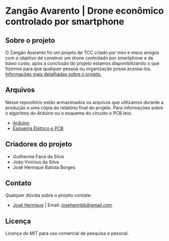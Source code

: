 # Zangão Avarento | Drone econômico controlado por smartphone

## Sobre o projeto

O Zangão Avarento foi um projeto de TCC criado por mim e meus amigos com o objetivo de construir um drone controlado por smartphone e de baixo custo, após a conclusão do projeto estamos disponibilizando o que fizemos para que qualquer pessoa ou organização possa acessa-los.<br/>
[Informações mais detalhadas sobre o projeto.](https://github.com/JoseHBB/Zangao-Avarento/blob/main/Projeto.md)

## Arquivos

Nesse repositório estão armazenados os arquivos que utilizamos durante a produção e uma cópia do relatório final do projeto.
Para informações sobre o algoritmo do Arduino ou o esquema do circuito e PCB leia: 
- [Arduino](https://github.com/JoseHBB/Zangao-Avarento/blob/main/Arduino_Reference.md)
- [Esquema Elétrico e PCB](https://github.com/JoseHBB/Zangao-Avarento/blob/main/KicadSchemePCB_Reference.md)

## Criadores do projeto

- Guilherme Faria da Silva
- João Vinícius da Silva
- José Henrique Batista Borges

## Contato
Qualquer dúvida sobre o projeto contate:
- [José Henrique](https://github.com/JoseHBB) |
Email: josehenribb@gmail.com

## Licença

Licença do MIT para uso comercial de pesquisa e pessoal.
